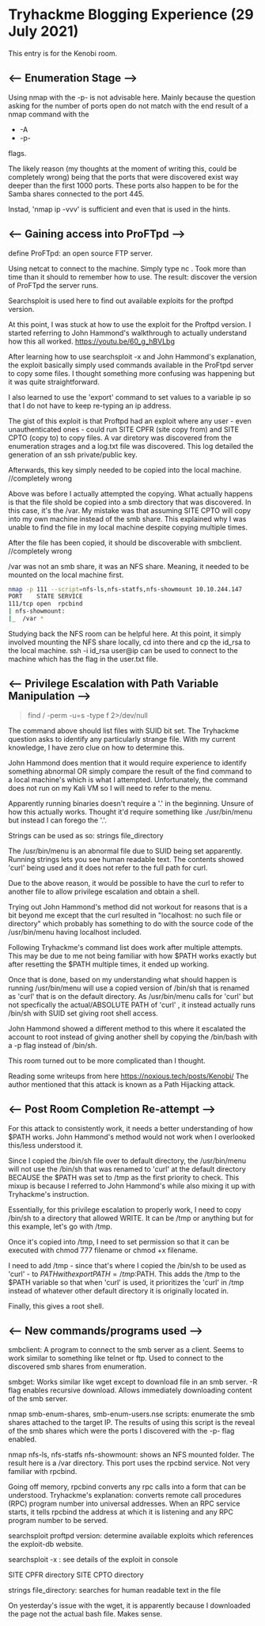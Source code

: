 # Tryhackme Blogging Experience (29 July 2021)

This entry is for the Kenobi room.

## <-- Enumeration Stage -->

Using nmap with the -p- is not advisable here. Mainly because the question asking for the number of ports open do not match with the end result
of a nmap command with the

* -A
* -p-

flags.

The likely reason (my thoughts at the moment of writing this, could be completely wrong) being that the ports that were discovered exist way 
deeper than the first 1000 ports. These ports also happen to be for the Samba shares connected to the port 445.

Instad, 'nmap ip -vvv' is sufficient and even that is used in the hints.


## <-- Gaining access into ProFTpd -->

define ProFTpd: an open source FTP server.

Using netcat to connect to the machine.
Simply type nc <ip> <port>. Took more than time than it should to remember how to use.
The result: discover the version of ProFTpd the server runs.

Searchsploit is used here to find out available exploits for the proftpd version.

At this point, I was stuck at how to use the exploit for the Proftpd version. I started referring to John Hammond's walkthrough to actually understand how this all worked. https://youtu.be/60_g_hBVLbg

After learning how to use searchsploit -x and John Hammond's explanation, the exploit basically simply used commands available in the ProFtpd server to copy some files.
I thought something more confusing was happening but it was quite straightforward.

I also learned to use the 'export' command to set values to a variable ip so that I do not have to keep re-typing an ip address.

The gist of this exploit is that Proftpd had an exploit where any user - even unauthenticated ones - could run SITE CPFR (site copy from) and SITE CPTO (copy to) to copy files.
A var diretory was discovered from the enumeration strages and a log.txt file was discovered. This log detailed the generation of an ssh private/public key.

Afterwards, this key simply needed to be copied into the local machine. //completely wrong

Above was before I actually attempted the copying. What actually happens is that the file shold be copied into a smb directory that was discovered.
In this case, it's the /var. My mistake was that assuming SITE CPTO will copy into my own machine instead of the smb share. 
This explained why I was unable to find the file in my local machine despite copying multiple times.

After the file has been copied, it should be discoverable with smbclient. //completely wrong

/var was not an smb share, it was an NFS share. Meaning, it needed to be mounted on the local machine first.

``` bash
nmap -p 111 --script=nfs-ls,nfs-statfs,nfs-showmount 10.10.244.147
PORT    STATE SERVICE
111/tcp open  rpcbind
| nfs-showmount: 
|_  /var *

```
Studying back the NFS room can be helpful here.
At this point, it simply involved mounting the NFS share locally, cd into there and cp the id_rsa to the local machine.
ssh -i id_rsa user@ip can be used to connect to the machine which has the flag in the user.txt file.


## <-- Privilege Escalation with Path Variable Manipulation -->
> find / -perm -u=s -type f 2>/dev/null

The command above should list files with SUID bit set. 
The Tryhackme question asks to identify any particularly strange file. With my current knowledge, I have zero clue on how to determine this.

John Hammond does mention that it would require experience to identify something abnormal OR simply compare the result of the find command to a local machine's which is what I attempted. Unfortunately, the command does not run on my Kali VM so I will need to refer to the menu.

Apparently running binaries doesn't require a '.' in the beginning. Unsure of how this actually works. Thought it'd require something like ./usr/bin/menu but instead I can forego the '.'.

Strings can be used as so:
strings file_directory

The /usr/bin/menu is an abnormal file due to SUID being set apparently. Running strings lets you see human readable text. The contents showed 'curl' being used and it does not refer to the full path for curl.

Due to the above reason, it would be possible to have the curl to refer to another file to allow privilege escalation and obtain a shell.

Trying out John Hammond's method did not workout for reasons that is a bit beyond me except that the curl resulted in "localhost: no such file or directory" which probably has something to do with the source code of the /usr/bin/menu having localhost included.

Following Tryhackme's command list does work after multiple attempts. This may be due to me not being familiar with how $PATH works exactly but after resetting the $PATH multiple times, it ended up working.

Once that is done, based on my understanding what should happen is running /usr/bin/menu will use a copied version of /bin/sh that is renamed as 'curl' that is on the default directory. As /usr/bin/menu calls for 'curl' but not specfically the actual/ABSOLUTE PATH of 'curl' , it instead actually runs /bin/sh with SUID set giving root shell access.

John Hammond showed a different method to this where it escalated the account to root instead of giving another shell by copying the /bin/bash with a -p flag instead of /bin/sh. 

This room turned out to be more complicated than I thought.

Reading some writeups from here https://noxious.tech/posts/Kenobi/
The author mentioned that this attack is known as a Path Hijacking attack.

## <-- Post Room Completion Re-attempt -->

For this attack to consistently work, it needs a better understanding of how $PATH works. John Hammond's method would not work when I overlooked this/less understood it.

Since I copied the /bin/sh file over to default directory, the /usr/bin/menu will not use the /bin/sh that was renamed to 'curl' at the default directory BECAUSE the $PATH was set to /tmp as the first priority to check. This mixup is because I referred to John Hammond's while also mixing it up with Tryhackme's instruction.

Essentially, for this privilege escalation to properly work, I need to copy /bin/sh to a directory that allowed WRITE. It can be /tmp or anything but for this example, let's go with /tmp.

Once it's copied into /tmp, I need to set permission so that it can be executed with chmod 777 filename or chmod +x filename.

I need to add /tmp - since that's where I copied the /bin/sh to be used as 'curl' - to $PATH with export PATH=/tmp:$PATH. This adds the /tmp to the $PATH variable so that when 'curl' is used, it prioritizes the 'curl' in /tmp instead of whatever other default directory it is originally located in.

Finally, this gives a root shell.



## <-- New commands/programs used -->

smbclient: A program to connect to the smb server as a client.  Seems to work similar to something like telnet or ftp. Used to connect to the discovered smb shares from enumeration.

smbget: Works similar like wget except to download file in an smb server. -R flag enables recursive download. Allows immediately downloading content of the smb server.

nmap smb-enum-shares, smb-enum-users.nse scripts: enumerate the smb shares attached to the target IP. The results of using this script is the reveal of the smb shares
which were the ports I discovered with the -p- flag enabled.

nmap nfs-ls, nfs-statfs nfs-showmount: shows an NFS mounted folder. The result here is a /var directory. This port uses the rpcbind service. Not very familiar with rpcbind.

Going off memory, rpcbind converts any rpc calls into a form that can be understood.
Tryhackme's explanation: converts remote call procedures (RPC) program number into universal addresses. When an RPC service starts,
it tells rpcbind the address at which it is listening and any RPC program number to be served.

searchsploit proftpd version: determine available exploits which references the exploit-db website.

searchsploit -x <file-path>: see details of the exploit in console

SITE CPFR directory
SITE CPTO directory

strings file_directory: searches for human readable text in the file

On yesterday's issue with the wget, it is apparently because I downloaded the page not the actual bash file. Makes sense.
